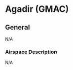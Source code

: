 
<!--
title: Agadir
description: Agadir (GMAC)
published: true
date: 2023-02-27T23:54:00.000Z
tags: 
editor: undefined
dateCreated: 2023-02-27T23:54:00.000Z
-->

# Agadir (GMAC)

## General

N/A

### Airspace Description

N/A